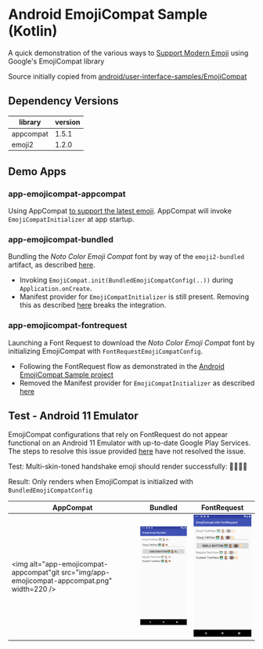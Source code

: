 Android EmojiCompat Sample (Kotlin)
===================================

A quick demonstration of the various ways to
[Support Modern Emoji](https://developer.android.com/develop/ui/views/text-and-emoji/emoji2) using
Google's EmojiCompat library

Source initially copied from
[android/user-interface-samples/EmojiCompat](https://github.com/android/user-interface-samples/tree/main/EmojiCompat)

## Dependency Versions

| library   | version |
|-----------|---------|
| appcompat | 1.5.1   |
| emoji2    | 1.2.0   |

## Demo Apps

### app-emojicompat-appcompat

Using AppCompat [to support the latest emoji](https://developer.android.com/develop/ui/views/text-and-emoji/emoji2#appcompat).
AppCompat will invoke `EmojiCompatInitializer` at app startup.

### app-emojicompat-bundled

Bundling the _Noto Color Emoji Compat_ font by way of the `emoji2-bundled` artifact, as described
[here](https://developer.android.com/develop/ui/views/text-and-emoji/emoji2#support-bundled-fonts).
* Invoking `EmojiCompat.init(BundledEmojiCompatConfig(..))` during `Application.onCreate`.
* Manifest provider for `EmojiCompatInitializer` is still present. Removing this as described
[here](https://developer.android.com/develop/ui/views/text-and-emoji/emoji2#use-different-font-provider)
breaks the integration.

### app-emojicompat-fontrequest

Launching a Font Request to download the _Noto Color Emoji Compat_ font by initializing EmojiCompat
with `FontRequestEmojiCompatConfig`.
* Following the FontRequest flow as demonstrated in the
[Android EmojiCompat Sample project](https://github.com/android/user-interface-samples/tree/main/EmojiCompat)
* Removed the Manifest provider for `EmojiCompatInitializer` as described [here](https://developer.android.com/develop/ui/views/text-and-emoji/emoji2#use-different-font-provider)


## Test - Android 11 Emulator

EmojiCompat configurations that rely on FontRequest do not appear functional on an Android 11
Emulator with up-to-date Google Play Services. The steps to resolve this issue provided
[here](https://developer.android.com/develop/ui/views/text-and-emoji/emoji2#use-different-font-provider)
have not resolved the issue.

Test: Multi-skin-toned handshake emoji should render successfully: 🫱🏿‍🫲🏻

Result: Only renders when EmojiCompat is initialized with `BundledEmojiCompatConfig`

| AppCompat                                                                                    | Bundled | FontRequest |
|----------------------------------------------------------------------------------------------|---------|-------------| 
| <img alt="app-emojicompat-appcompat"git src="img/app-emojicompat-appcompat.png" width=220 /> | <img alt="app-emojicompat-bundled" src="img/app-emojicompat-bundled.png" width=220 /> | <img alt="app-emojicompat-fontrequest" src="img/app-emojicompat-fontrequest.png" width=220 /> |